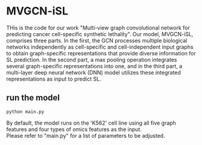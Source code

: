 # MVGCN-iSL
 THis is the code for our work "Multi-view graph convolutional network for predicting cancer cell-specific synthetic lethality". Our model, MVGCN-iSL, comprises three parts. In the first, the GCN processes multiple biological networks independently as cell-specific and cell-independent input graphs to obtain graph-specific representations that provide diverse information for SL prediction. In the second part, a max pooling operation integrates several graph-specific representations into one, and in the third part, a multi-layer deep neural network (DNN) model utilizes these integrated representations as input to predict SL.


## run the model
```
python main.py
```
By default, the model runs on the 'K562' cell line using all five graph features and four types of omics features as the input.      
Please refer to "main.py" for a list of parameters to be adjusted.
